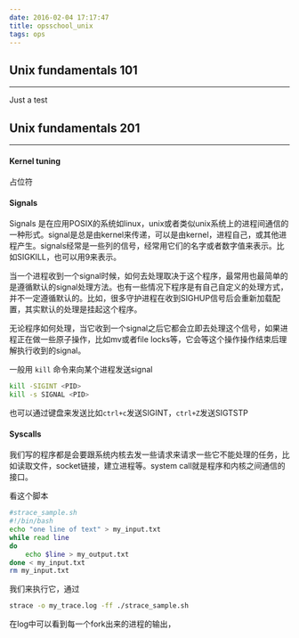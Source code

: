 ```yaml
---
date: 2016-02-04 17:17:47
title: opsschool_unix
tags: ops
---
```


## Unix fundamentals 101
---  
Just a test



## Unix fundamentals 201
---  
#### Kernel tuning
占位符
#### Signals
Signals 是在应用POSIX的系统如linux，unix或者类似unix系统上的进程间通信的一种形式。signal是总是由kernel来传递，可以是由kernel，进程自己，或其他进程产生。signals经常是一些列的信号，经常用它们的名字或者数字值来表示。比如SIGKILL，也可以用9来表示。

当一个进程收到一个signal时候，如何去处理取决于这个程序，最常用也最简单的是遵循默认的signal处理方法。也有一些情况下程序是有自己自定义的处理方式，并不一定遵循默认的。比如，很多守护进程在收到SIGHUP信号后会重新加载配置，其实默认的处理是挂起这个程序。

无论程序如何处理，当它收到一个signal之后它都会立即去处理这个信号，如果进程正在做一些原子操作，比如mv或者file locks等，它会等这个操作操作结束后理解执行收到的signal。

一般用 `kill` 命令来向某个进程发送signal  

```sh
kill -SIGINT <PID>
kill -s SIGNAL <PID>
```

也可以通过键盘来发送比如`ctrl+c`发送SIGINT，`ctrl+Z`发送SIGTSTP

#### Syscalls
我们写的程序都是会要跟系统内核去发一些请求来请求一些它不能处理的任务，比如读取文件，socket链接，建立进程等。system call就是程序和内核之间通信的接口。

看这个脚本
``` sh
#strace_sample.sh
#!/bin/bash
echo "one line of text" > my_input.txt
while read line
do
    echo $line > my_output.txt
done < my_input.txt
rm my_input.txt
```
我们来执行它，通过
```sh
strace -o my_trace.log -ff ./strace_sample.sh
```
在log中可以看到每一个fork出来的进程的输出，



